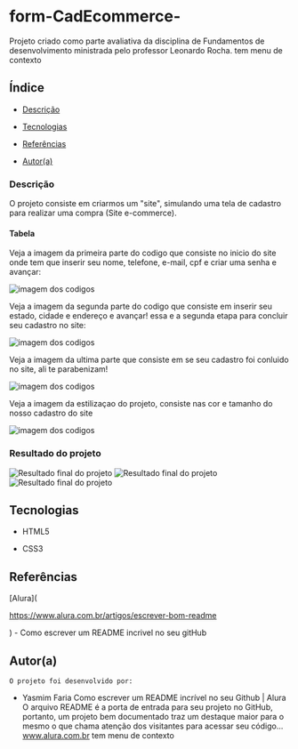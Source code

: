 # form-CadEcommerce-
 Projeto criado como parte avaliativa da disciplina de Fundamentos de desenvolvimento ministrada pelo professor Leonardo Rocha.
tem menu de contexto
## Índice
 
* [Descrição](#descrição)
 
* [Tecnologias](#tecnologias)
 
* [Referências](#referências)
 
* [Autor(a)](#autora)
 
 
 
### Descrição
O projeto consiste em criarmos um "site", simulando uma tela de cadastro para realizar uma compra
(Site e-commerce).
 
#### Tabela
 
 
Veja a imagem da primeira parte do codigo que consiste no inicio do site onde tem que inserir seu nome, telefone, e-mail, cpf e criar uma senha e avançar:
 
![ imagem dos codigos](img/primeira%20parte.PNG)
 
Veja a imagem da segunda parte do codigo que consiste em inserir seu estado, cidade e endereço e avançar! essa e a segunda etapa para concluir seu cadastro no site:
 
![ imagem dos codigos](img/segunda%20parte.PNG)
 
Veja a imagem da ultima parte que consiste em se seu cadastro foi conluido no site, ali te parabenizam!
 
![ imagem dos codigos](img/coclusao.PNG)
 
Veja a imagem da estilizaçao do projeto, consiste nas cor e tamanho do nosso cadastro do site
 
![ imagem dos codigos](img/Capturar.PNG)
 
### Resultado do projeto
 
![ Resultado final do projeto](img/index.PNG)
![ Resultado final do projeto](img/endereco.PNG)
![ Resultado final do projeto](img/finalr.PNG)
 
 
 
 
## Tecnologias
 
* HTML5
 
* CSS3
 
## Referências
 
 [Alura](
 
https://www.alura.com.br/artigos/escrever-bom-readme
 
) - Como escrever um README incrivel no seu gitHub  
 
## Autor(a)
 
`O projeto foi desenvolvido por:`
 
* Yasmim Faria
Como escrever um README incrível no seu Github | Alura
O arquivo README é a porta de entrada para seu projeto no GitHub, portanto, um projeto bem documentado traz um destaque maior para o mesmo o que chama atenção dos visitantes para acessar seu código...
www.alura.com.br
tem menu de contexto